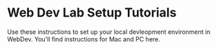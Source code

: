 # Web Dev Lab Setup Tutorials

Use these instructions to set up your local devleopment environment in WebDev. You'll find instructions for Mac and PC here.
